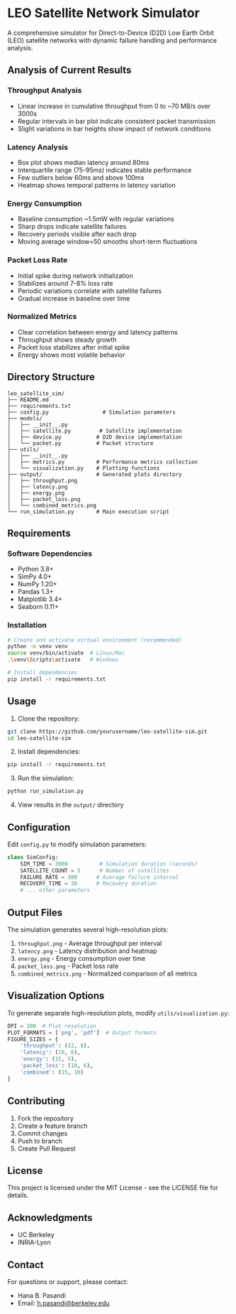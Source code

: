 # LEO Satellite Network Simulator

A comprehensive simulator for Direct-to-Device (D2D) Low Earth Orbit (LEO) satellite networks with dynamic failure handling and performance analysis.

## Analysis of Current Results

### Throughput Analysis
- Linear increase in cumulative throughput from 0 to ~70 MB/s over 3000s
- Regular intervals in bar plot indicate consistent packet transmission
- Slight variations in bar heights show impact of network conditions

### Latency Analysis
- Box plot shows median latency around 80ms
- Interquartile range (75-95ms) indicates stable performance
- Few outliers below 60ms and above 100ms
- Heatmap shows temporal patterns in latency variation

### Energy Consumption
- Baseline consumption ~1.5mW with regular variations
- Sharp drops indicate satellite failures
- Recovery periods visible after each drop
- Moving average window=50 smooths short-term fluctuations

### Packet Loss Rate
- Initial spike during network initialization
- Stabilizes around 7-8% loss rate
- Periodic variations correlate with satellite failures
- Gradual increase in baseline over time

### Normalized Metrics
- Clear correlation between energy and latency patterns
- Throughput shows steady growth
- Packet loss stabilizes after initial spike
- Energy shows most volatile behavior

## Directory Structure
```
leo_satellite_sim/
├── README.md
├── requirements.txt
├── config.py                 # Simulation parameters
├── models/
│   ├── __init__.py
│   ├── satellite.py         # Satellite implementation
│   ├── device.py           # D2D device implementation
│   └── packet.py           # Packet structure
├── utils/
│   ├── __init__.py
│   ├── metrics.py          # Performance metrics collection
│   └── visualization.py    # Plotting functions
├── output/                 # Generated plots directory
│   ├── throughput.png
│   ├── latency.png
│   ├── energy.png
│   ├── packet_loss.png
│   └── combined_metrics.png
└── run_simulation.py       # Main execution script
```

## Requirements

### Software Dependencies
- Python 3.8+
- SimPy 4.0+
- NumPy 1.20+
- Pandas 1.3+
- Matplotlib 3.4+
- Seaborn 0.11+

### Installation
```bash
# Create and activate virtual environment (recommended)
python -m venv venv
source venv/bin/activate  # Linux/Mac
.\venv\Scripts\activate   # Windows

# Install dependencies
pip install -r requirements.txt
```

## Usage

1. Clone the repository:
```bash
git clone https://github.com/yourusername/leo-satellite-sim.git
cd leo-satellite-sim
```

2. Install dependencies:
```bash
pip install -r requirements.txt
```

3. Run the simulation:
```bash
python run_simulation.py
```

4. View results in the `output/` directory

## Configuration

Edit `config.py` to modify simulation parameters:

```python
class SimConfig:
    SIM_TIME = 3000          # Simulation duration (seconds)
    SATELLITE_COUNT = 5      # Number of satellites
    FAILURE_RATE = 300      # Average failure interval
    RECOVERY_TIME = 30      # Recovery duration
    # ... other parameters
```

## Output Files

The simulation generates several high-resolution plots:

1. `throughput.png` - Average throughput per interval
2. `latency.png` - Latency distribution and heatmap
3. `energy.png` - Energy consumption over time
4. `packet_loss.png` - Packet loss rate
5. `combined_metrics.png` - Normalized comparison of all metrics

## Visualization Options

To generate separate high-resolution plots, modify `utils/visualization.py`:

```python
DPI = 300  # Plot resolution
PLOT_FORMATS = ['png', 'pdf']  # Output formats
FIGURE_SIZES = {
    'throughput': (12, 8),
    'latency': (10, 6),
    'energy': (15, 5),
    'packet_loss': (10, 6),
    'combined': (15, 10)
}
```



## Contributing

1. Fork the repository
2. Create a feature branch
3. Commit changes
4. Push to branch
5. Create Pull Request

## License

This project is licensed under the MIT License - see the LICENSE file for details.

## Acknowledgments

- UC Berkeley
- INRIA-Lyon


## Contact

For questions or support, please contact:
- Hana B. Pasandi
- Email: h.pasandi@berkeley.edu

